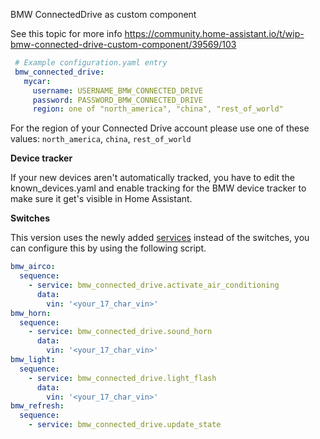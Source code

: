 BMW ConnectedDrive as custom component

See this topic for more info
https://community.home-assistant.io/t/wip-bmw-connected-drive-custom-component/39569/103

```yaml
 # Example configuration.yaml entry
 bmw_connected_drive:
   mycar:
     username: USERNAME_BMW_CONNECTED_DRIVE
     password: PASSWORD_BMW_CONNECTED_DRIVE
     region: one of "north_america", "china", "rest_of_world"
 ```
For the region of your Connected Drive account please use one of these values: `north_america`, `china`, `rest_of_world`

**Device tracker**

If your new devices aren't automatically tracked, you have to edit the known_devices.yaml and enable tracking for the BMW device tracker to make sure it get's visible in Home Assistant.

**Switches**

This version uses the newly added [services](https://github.com/home-assistant/home-assistant/pull/13497) instead of the switches, you can configure this by using the following script.
```yaml
bmw_airco:
  sequence:
    - service: bmw_connected_drive.activate_air_conditioning
      data:
        vin: '<your_17_char_vin>'
bmw_horn:
  sequence:
    - service: bmw_connected_drive.sound_horn
      data:
        vin: '<your_17_char_vin>'
bmw_light:
  sequence:
    - service: bmw_connected_drive.light_flash
      data:
        vin: '<your_17_char_vin>'
bmw_refresh:
  sequence:
    - service: bmw_connected_drive.update_state
```
